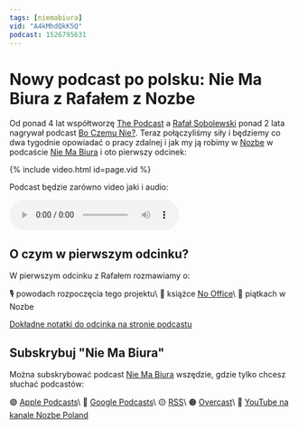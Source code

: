 ```yaml
---
tags: [niemabiura]
vid: "A4kMhdQkK5Q"
podcast: 1526795631
---
```


# Nowy podcast po polsku: Nie Ma Biura z Rafałem z Nozbe

Od ponad 4 lat współtworzę [The Podcast](https://thepodcast.fm) a [Rafał Sobolewski](https://nozbe.com/rafal) ponad 2 lata nagrywał podcast [Bo Czemu Nie?](https://BoCzemuNie.pl). Teraz połączyliśmy siły i będziemy co dwa tygodnie opowiadać o pracy zdalnej i jak my ją robimy w [Nozbe][n] w podcaście [Nie Ma Biura](https://niemabiura.pl) i oto pierwszy odcinek:

{% include video.html id=page.vid %}

<!--More-->

Podcast będzie zarówno video jaki i audio:

<audio controls>
<source src="https://media.transistor.fm/7e936b71.mp3" type="audio/mpeg">
</audio>

## O czym w pierwszym odcinku?

W pierwszym odcinku z Rafałem rozmawiamy o:

🎙 powodach rozpoczęcia tego projektu\\
📕 książce [No Office](https://NoOffice.org/)\\
📆 piątkach w Nozbe

[Dokładne notatki do odcinka na stronie podcastu](https://nozbe.com/pl/blog/niemabiura-1-podcast-praca-zdalna/)

## Subskrybuj "Nie Ma Biura"

Można subskrybować podcast [Nie Ma Biura](https://niemabiura.pl) wszędzie, gdzie tylko chcesz słuchać podcastów:

🟣 [Apple Podcasts](https://podcasts.apple.com/pl/podcast/nie-ma-biura/id1526795631)\\
🔵 [Google Podcasts](https://podcasts.google.com/feed/aHR0cHM6Ly9mZWVkcy50cmFuc2lzdG9yLmZtL25pZW1hYml1cmE)\\
🟡 [RSS](https://nozbe.com/niemabiura.rss)\\
🟠 [Overcast](https://overcast.fm/+giccA5mJE#)\\
🔴 [YouTube na kanale Nozbe Poland](https://youtube.com/NozbePoland)

[n]: https://michael.gratis/nozbe_pl